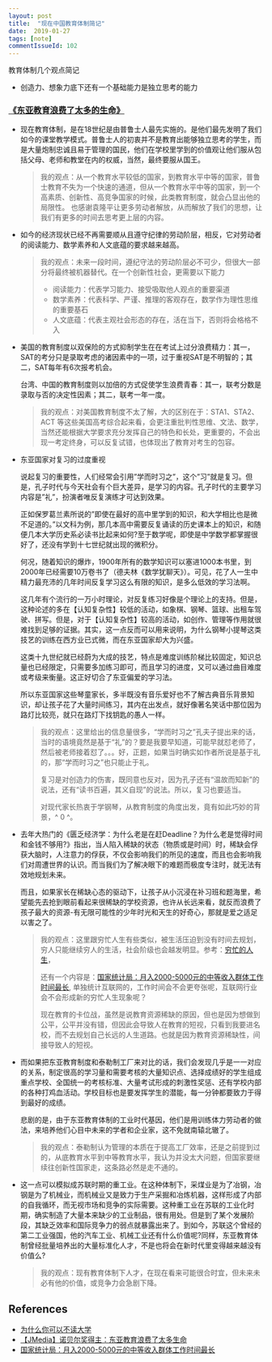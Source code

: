 ```yaml
---
layout: post
title:  "现在中国教育体制简记"
date:  2019-01-27
tags: [note]
commentIssueId: 102
---
```



教育体制几个观点简记
* 创造力、想象力底下还有一个基础能力是独立思考的能力



### [《东亚教育浪费了太多的生命》](http://www.jiemian.com/article/887630.html)

* 现在教育体制，是在18世纪是由普鲁士人最先实施的。是他们最先发明了我们如今的课堂教学模式。普鲁士人的初衷并不是教育出能够独立思考的学生，而是大量炮制忠诚且易于管理的国民，他们在学校里学到的价值观让他们服从包括父母、老师和教堂在内的权威，当然，最终要服从国王。

  >  我的观点：从一个教育水平较低的国家，到教育水平中等的国家，普鲁士教育不失为一个快速的通道，但从一个教育水平中等的国家，到一个高素质、创新性、高竞争国家的时候，此类教育制度，就会凸显出他的局限性。
  > 也感谢袁隆平让更多劳动者解放，从而解放了我们的思想，让我们有更多的时间去思考更上层的内容。

* 如今的经济现状已经不再需要顺从且遵守纪律的劳动阶层，相反，它对劳动者的阅读能力、数学素养和人文底蕴的要求越来越高。

  > 我的观点：未来一段时间，遵纪守法的劳动阶层必不可少，但很大一部分将最终被机器替代。在一个创新性社会，更需要以下能力
  >
  > * 阅读能力：代表学习能力、接受吸取他人观点的重要渠道
  > * 数学素养：代表科学、严谨、推理的客观存在，数学作为理性思维的重要基石
  > * 人文底蕴：代表主观社会形态的存在，活在当下，否则将会格格不入

* 美国的教育制度以双保险的方式抑制学生在在考试上过分浪费精力：其一，SAT的考分只是录取考虑的诸因素中的一项，过于重视SAT是不明智的；其二，SAT每年有6次报考机会。

  台湾、中国的教育制度则以加倍的方式促使学生浪费青春：其一，联考分数是录取与否的决定性因素；其二，联考一年一度。

  > 我的观点：对美国教育制度不太了解，大的区别在于：STA1、STA2、ACT 等这些美国高考综合起来看，会更注重批判性思维、文法、数学，当然还能根据大学要求充分发挥自己的特色和长处，更重要的，不会出现一考定终身，可以反复试错，也体现出了教育对考生的包容。

* 东亚国家对复习的过度重视

  说起复习的重要性，人们经常会引用”学而时习之”，这个”习”就是复习。但是，孔子时代与今天社会有个巨大差异，是学习的内容。孔子时代的主要学习内容是”礼”，扮演者唯反复演练才可达到效果。

  正如保罗葛兰素所说的”即使在最好的高中里学到的知识，和大学相比也是微不足道的。”以文科为例，那几本高中需要反复诵读的历史课本上的知识，和随便几本大学历史系必读书比起来如何?至于数学呢，即使是中学数学都掌握很好了，还没有学到十七世纪就出现的微积分。

  何况，随着知识的爆炸，1900年所有的数学知识可以塞进1000本书里，到2000年已经需要10万卷书了（德夫林《数学犹聊天》）。可见，花了人一生中精力最充沛的几年时间反复学习这么有限的知识，是多么低效的学习法啊。

  这几年有个流行的一万小时理论，对反复练习好像是个理论上的支持。但是，这种论述的多在【认知复杂性】较低的活动，如象棋、钢琴、篮球、出租车驾驶、拼写。但是，对于【认知复杂性】较高的活动，如创作、管理等作用就很难找到足够的证据。其实，这一点反而可以用来说明，为什么钢琴小提琴这类技艺的训练在西方业已式微，而在东亚国家却大为兴盛。

  这类十九世纪就已经蔚为大成的技艺，特点是难度训练阶梯比较固定，知识总量也已经限定，只需要多加练习即可，而且学习的进度，又可以通过曲目难度或考级来衡量。这正好切合了东亚偏爱的学习法。

  所以东亚国家这些琴童家长，多半既没有音乐爱好也不了解古典音乐背景知识，却让孩子花了大量时间练习，其内在出发点，就好像著名笑话中那位因为路灯比较亮，就只在路灯下找钥匙的愚人一样。

  > 我的观点：这里给出的信息量很多，“学而时习之”孔夫子提出来的话，当时的语境竟然是基于“礼”的？要是我要早知道，可能早就怼老师了，然后被老师接着怼了。。。好，正题，如果当时确实如作者所说是基于礼的，那“学而时习之”也只能止于礼。
  >
  > 复习是对创造力的伤害，既同意也反对，因为孔子还有“温故而知新”的说法，还有“读书百遍，其义自现”的说法。所以，复习也要适当。
  >
  > 对现代家长热衷于学钢琴，从教育制度的角度出发，竟有如此巧妙的背景，^ 0 ^。

* 去年大热门的《匮乏经济学：为什么老是在赶Deadline？为什么老是觉得时间和金钱不够用?》指出，当人陷入稀缺的状态（物质或是时间）时，稀缺会俘获大脑时，人注意力的俘获，不仅会影响我们的所见的速度，而且也会影响我们对周遭世界的认识。而当我们为了解决眼下的难题而极度专注时，就无法有效地规划未来。

  而且，如果家长在稀缺心态的驱动下，让孩子从小沉浸在补习班和题海里，希望能先去抢到眼前看起来很稀缺的学校资源，也许从长远来看，就反而浪费了孩子最大的资源-有无限可能性的少年时光和天生的好奇心，那就是爱之适足以害之了。

  > 我的观点：这里跟穷忙人生有些类似，被生活压迫到没有时间去规划，穷人只能继续穷人的生活，社会阶级也会越发明显。参考：[穷忙的人生](http://survivor.ruanyifeng.com/collapse/working-poor.html)，
  >
  > 还有一个内容是：[国家统计局：月入2000-5000元的中等收入群体工作时间最长](https://www.jiemian.com/article/2825986.html), 单独统计互联网的，工作时间会不会更夸张呢，互联网行业会不会形成新的穷忙人生现象呢？
  >
  > 现在教育的卡位战，虽然是说教育资源稀缺的原因，但也是因为想做到公平，公平并没有错，但因此会导致人在教育的短视，只看到我要进名校，而不去规划自己长远的人生道路。也就是因为教育资源稀缺性，间接导致人的短视。

* 而如果把东亚教育制度和泰勒制工厂来对比的话，我们会发现几乎是一一对应的关系，制定很高的学习量和需要考核的大量知识点、选择成绩好的学生组成重点学校、全国统一的考核标准、大量考试形成的刺激性奖惩、还有学校内部的各种打鸡血活动。学校目标也是要发挥学生的潜能，每一分钟都要致力于得到最好的成绩。

  悲剧的是，由于东亚教育体制的工业时代基因，他们是用训练体力劳动者的做法，来培养他们心目中未来的学者和企业家，这不免就南辕北辙了。

  > 我的观点：泰勒制认为管理的本质在于提高工厂效率，还是之前提到过的，从底教育水平到中等教育水平，我认为并没太大问题，但国家要继续往创新性国家走，这条路必然是走不通的。

* 这一点可以模拟成苏联时期的重工业。在这种体制下，采煤业是为了冶钢，冶钢是为了机械业，而机械业又是致力于生产采掘和冶炼机器，这样形成了内部的自我循环，而无视市场和竞争的实际需要。这种重工业在苏联的工业化时期，确实制造了大量本来缺少的工业制品，很有用处。但是到了某个发展阶段，其缺乏效率和国际竞争力的弱点就暴露出来了。到如今，苏联这个曾经的第二工业强国，他的汽车工业、机械工业还有什么价值呢?同样，东亚教育体制曾经批量培养出的大量标准化人才，不是也将会在新时代里变得越来越没有价值么?

  > 我的观点：现有教育体制下人才，在现在看来可能很合时宜，但未来未必有他的价值，或竞争力会急剧下降。





## References

* [为什么你可以不读大学](http://survivor.ruanyifeng.com/collapse/university.html)
* [【JMedia】诺贝尔奖得主：东亚教育浪费了太多生命](https://www.jiemian.com/article/887630.html)
* [国家统计局：月入2000-5000元的中等收入群体工作时间最长](https://www.jiemian.com/article/2825986.html)